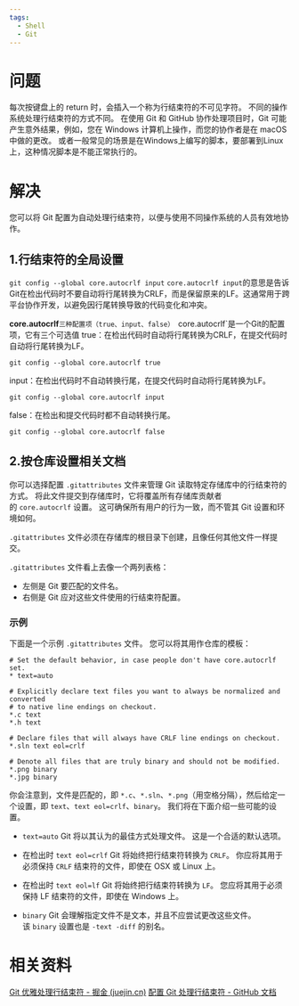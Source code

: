```yaml
---
tags:
  - Shell
  - Git
---
```

# 问题
每次按键盘上的 return 时，会插入一个称为行结束符的不可见字符。 不同的操作系统处理行结束符的方式不同。
在使用 Git 和 GitHub 协作处理项目时，Git 可能产生意外结果，例如，您在 Windows 计算机上操作，而您的协作者是在 macOS 中做的更改。
或者一般常见的场景是在Windows上编写的脚本，要部署到Linux上，这种情况脚本是不能正常执行的。

# 解决
您可以将 Git 配置为自动处理行结束符，以便与使用不同操作系统的人员有效地协作。
## 1.行结束符的全局设置

`git config --global core.autocrlf input`
`core.autocrlf input`的意思是告诉Git在检出代码时不要自动将行尾转换为CRLF，而是保留原来的LF。这通常用于跨平台协作开发，以避免因行尾转换导致的代码变化和冲突。

**core.autocrlf**`三种配置项（true、input、false）
`core.autocrlf`是一个Git的配置项，它有三个可选值
true：在检出代码时自动将行尾转换为CRLF，在提交代码时自动将行尾转换为LF。
```shell
git config --global core.autocrlf true
```
input：在检出代码时不自动转换行尾，在提交代码时自动将行尾转换为LF。
```shell
git config --global core.autocrlf input
```
false：在检出和提交代码时都不自动转换行尾。
```shell
git config --global core.autocrlf false
```

## 2.按仓库设置相关文档

你可以选择配置 `.gitattributes` 文件来管理 Git 读取特定存储库中的行结束符的方式。 将此文件提交到存储库时，它将覆盖所有存储库贡献者的 `core.autocrlf` 设置。 这可确保所有用户的行为一致，而不管其 Git 设置和环境如何。

`.gitattributes` 文件必须在存储库的根目录下创建，且像任何其他文件一样提交。

`.gitattributes` 文件看上去像一个两列表格：
- 左侧是 Git 要匹配的文件名。
- 右侧是 Git 应对这些文件使用的行结束符配置。
### 示例
下面是一个示例 `.gitattributes` 文件。 您可以将其用作仓库的模板：

```text
# Set the default behavior, in case people don't have core.autocrlf set.
* text=auto

# Explicitly declare text files you want to always be normalized and converted
# to native line endings on checkout.
*.c text
*.h text

# Declare files that will always have CRLF line endings on checkout.
*.sln text eol=crlf

# Denote all files that are truly binary and should not be modified.
*.png binary
*.jpg binary
```

你会注意到，文件是匹配的，即 `*.c`、`*.sln`、`*.png`（用空格分隔），然后给定一个设置，即 `text`、`text eol=crlf`、`binary`。 我们将在下面介绍一些可能的设置。

- `text=auto` Git 将以其认为的最佳方式处理文件。 这是一个合适的默认选项。
    
- 在检出时 `text eol=crlf` Git 将始终把行结束符转换为 `CRLF`。 你应将其用于必须保持 `CRLF` 结束符的文件，即使在 OSX 或 Linux 上。
    
- 在检出时 `text eol=lf` Git 将始终把行结束符转换为 `LF`。 您应将其用于必须保持 LF 结束符的文件，即使在 Windows 上。
    
- `binary` Git 会理解指定文件不是文本，并且不应尝试更改这些文件。 该 `binary` 设置也是 `-text -diff` 的别名。
# 相关资料
[Git 优雅处理行结束符 - 掘金 (juejin.cn)](https://juejin.cn/post/6942320745494085669)
[配置 Git 处理行结束符 - GitHub 文档](https://docs.github.com/zh/get-started/getting-started-with-git/configuring-git-to-handle-line-endings?platform=windows)